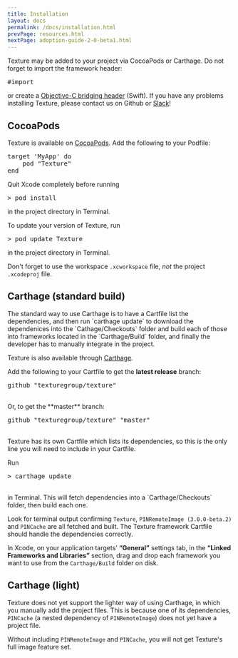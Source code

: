 ```yaml
---
title: Installation
layout: docs
permalink: /docs/installation.html
prevPage: resources.html
nextPage: adoption-guide-2-0-beta1.html
---
```


Texture may be added to your project via CocoaPods or Carthage. Do not forget to import the framework header:

<div class = "highlight-group">
<div class = "code">
<pre lang="objc" class="objcCode">
#import <Texture/Texture.h>
</pre>
</div>
</div>

or create a <a href="https://developer.apple.com/library/ios/documentation/swift/conceptual/buildingcocoaapps/MixandMatch.html">Objective-C bridging header</a> (Swift). If you have any problems installing Texture, please contact us on Github or <a href = "/slack.html">Slack</a>!

## CocoaPods

Texture is available on <a href="https://cocoapods.org/pods/Texture">CocoaPods</a>. Add the following to your Podfile:

<div class = "highlight-group">
<div class = "code">
<pre lang="objc" class="objcCode">
target 'MyApp' do
	pod "Texture"
end
</pre>
</div>
</div>

Quit Xcode completely before running 

<div class = "highlight-group">
<div class = "code">
<pre lang="objc" class="objcCode">
> pod install
</pre>
</div>
</div>

in the project directory in Terminal.  

To update your version of Texture, run 

<div class = "highlight-group">
<div class = "code">
<pre lang="objc" class="objcCode">
> pod update Texture
</pre>
</div>
</div>

in the project directory in Terminal. 

Don't forget to use the workspace `.xcworkspace` file, _not_ the project `.xcodeproj` file.

## Carthage (standard build)

<div class = "note">
The standard way to use Carthage is to have a Cartfile list the dependencies, and then run `carthage update` to download the dependenices into the `Cathage/Checkouts` folder and build each of those into frameworks located in the `Carthage/Build` folder, and finally the developer has to manually integrate in the project.
</div>

Texture is also available through <a href="https://github.com/Carthage/Carthage">Carthage</a>. 

Add the following to your Cartfile to get the **latest release** branch:

<div class = "highlight-group">
<div class = "code">
<pre lang="objc" class="objcCode">
github "texturegroup/texture"
</pre>
</div>
</div>

<br>
Or, to get the **master** branch:

<div class = "highlight-group">
<div class = "code">
<pre lang="objc" class="objcCode">
github "texturegroup/texture" "master"
</pre>
</div>
</div>

<br>
Texture has its own Cartfile which lists its dependencies, so this is the only line you will need to include in your Cartfile. 

Run 

<div class = "highlight-group">
<div class = "code">
<pre lang="objc" class="objcCode">
> carthage update
</pre>
</div>
</div>

<br>
in Terminal. This will fetch dependencies into a `Carthage/Checkouts` folder, then build each one. 

Look for terminal output confirming `Texture`, `PINRemoteImage (3.0.0-beta.2)` and `PINCache` are all fetched and built. The Texture framework Cartfile should handle the dependencies correctly. 

In Xcode, on your application targets’ **“General”** settings tab, in the **“Linked Frameworks and Libraries”** section, drag and drop each framework you want to use from the `Carthage/Build` folder on disk.

## Carthage (light)

Texture does not yet support the lighter way of using Carthage, in which you manually add the project files. This is because one of its dependencies, `PINCache` (a nested dependency of `PINRemoteImage`) does not yet have a project file. 

Without including `PINRemoteImage` and `PINCache`, you will not get Texture's full image feature set. 
